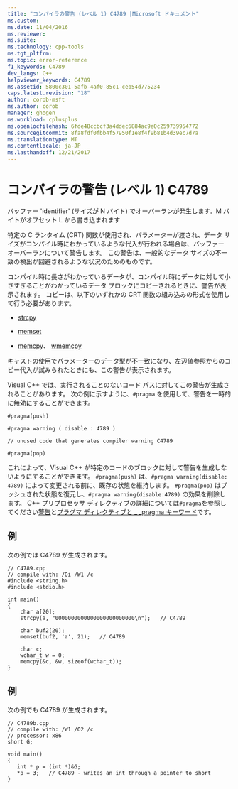 ```yaml
---
title: "コンパイラの警告 (レベル 1) C4789 |Microsoft ドキュメント"
ms.custom: 
ms.date: 11/04/2016
ms.reviewer: 
ms.suite: 
ms.technology: cpp-tools
ms.tgt_pltfrm: 
ms.topic: error-reference
f1_keywords: C4789
dev_langs: C++
helpviewer_keywords: C4789
ms.assetid: 5800c301-5afb-4af0-85c1-ceb54d775234
caps.latest.revision: "18"
author: corob-msft
ms.author: corob
manager: ghogen
ms.workload: cplusplus
ms.openlocfilehash: 6fde48ccbcf3a4ddec6884ac9e0c259739954772
ms.sourcegitcommit: 8fa8fdf0fbb4f57950f1e8f4f9b81b4d39ec7d7a
ms.translationtype: MT
ms.contentlocale: ja-JP
ms.lasthandoff: 12/21/2017
---
```

# <a name="compiler-warning-level-1-c4789"></a>コンパイラの警告 (レベル 1) C4789
バッファー 'identifier' (サイズが N バイト) でオーバーランが発生します。M バイトがオフセット L から書き込まれます  
  
 特定の C ランタイム (CRT) 関数が使用され、パラメーターが渡され、データ サイズがコンパイル時にわかっているような代入が行われる場合は、バッファー オーバーランについて警告します。 この警告は、一般的なデータ サイズの不一致の検出が回避されるような状況のためのものです。  
  
 コンパイル時に長さがわかっているデータが、コンパイル時にデータに対して小さすぎることがわかっているデータ ブロックにコピーされるときに、警告が表示されます。 コピーは、以下のいずれかの CRT 関数の組み込みの形式を使用して行う必要があります。  
  
-   [strcpy](../../c-runtime-library/reference/strcpy-wcscpy-mbscpy.md)  
  
-   [memset](../../c-runtime-library/reference/memset-wmemset.md)  
  
-   [memcpy](../../c-runtime-library/reference/memcpy-wmemcpy.md)、 [wmemcpy](../../c-runtime-library/reference/memcpy-wmemcpy.md)  
  
 キャストの使用でパラメーターのデータ型が不一致になり、左辺値参照からのコピー代入が試みられたときにも、この警告が表示されます。  
  
 Visual C++ では、実行されることのないコード パスに対してこの警告が生成されることがあります。 次の例に示すように、`#pragma` を使用して、警告を一時的に無効にすることができます。  
  
 `#pragma(push)`  
  
 `#pragma warning ( disable : 4789 )`  
  
 `// unused code that generates compiler warning C4789`  
  
 `#pragma(pop)`  
  
 これによって、Visual C++ が特定のコードのブロックに対して警告を生成しないようにすることができます。 `#pragma(push)` は、`#pragma warning(disable: 4789)` によって変更される前に、既存の状態を維持します。 `#pragma(pop)` はプッシュされた状態を復元し、`#pragma warning(disable:4789)` の効果を削除します。 C++ プリプロセッサ ディレクティブの詳細については`#pragma`を参照してください[警告](../../preprocessor/warning.md)と[プラグマ ディレクティブと _ _pragma キーワード](../../preprocessor/pragma-directives-and-the-pragma-keyword.md)です。  
  
## <a name="example"></a>例  
 次の例では C4789 が生成されます。  
  
```  
// C4789.cpp  
// compile with: /Oi /W1 /c  
#include <string.h>  
#include <stdio.h>  
  
int main()   
{  
    char a[20];  
    strcpy(a, "0000000000000000000000000\n");   // C4789  
  
    char buf2[20];  
    memset(buf2, 'a', 21);   // C4789  
  
    char c;  
    wchar_t w = 0;  
    memcpy(&c, &w, sizeof(wchar_t));  
}  
```  
  
## <a name="example"></a>例  
 次の例でも C4789 が生成されます。  
  
```  
// C4789b.cpp  
// compile with: /W1 /O2 /c  
// processor: x86  
short G;  
  
void main()  
{  
   int * p = (int *)&G;   
   *p = 3;   // C4789 - writes an int through a pointer to short  
}   
```